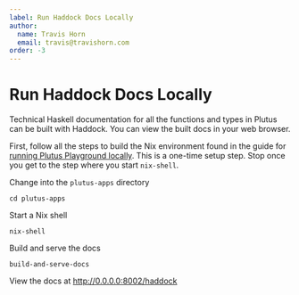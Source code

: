 ```yaml
---
label: Run Haddock Docs Locally
author:
  name: Travis Horn
  email: travis@travishorn.com
order: -3
---
```


# Run Haddock Docs Locally

Technical Haskell documentation for all the functions and types in Plutus can be
built with Haddock. You can view the built docs in your web browser.

First, follow all the steps to build the Nix environment found in the guide for
[running Plutus Playground locally](./run-plutus-playground-locally.md). This is
a one-time setup step. Stop once you get to the step where you start
`nix-shell`.

Change into the `plutus-apps` directory

```
cd plutus-apps
```

Start a Nix shell

```
nix-shell
```

Build and serve the docs

```
build-and-serve-docs
```

View the docs at http://0.0.0.0:8002/haddock
